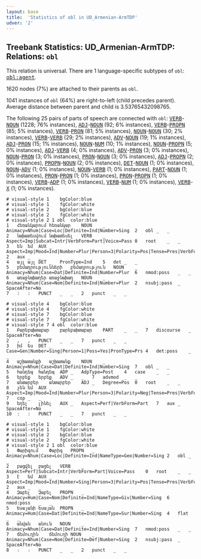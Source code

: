 ```yaml
---
layout: base
title:  'Statistics of obl in UD_Armenian-ArmTDP'
udver: '2'
---
```


## Treebank Statistics: UD_Armenian-ArmTDP: Relations: `obl`

This relation is universal.
There are 1 language-specific subtypes of `obl`: <tt><a href="hy_armtdp-dep-obl-agent.html">obl:agent</a></tt>.

1620 nodes (7%) are attached to their parents as `obl`.

1041 instances of `obl` (64%) are right-to-left (child precedes parent).
Average distance between parent and child is 3.53765432098765.

The following 25 pairs of parts of speech are connected with `obl`: <tt><a href="hy_armtdp-pos-VERB.html">VERB</a></tt>-<tt><a href="hy_armtdp-pos-NOUN.html">NOUN</a></tt> (1228; 76% instances), <tt><a href="hy_armtdp-pos-ADJ.html">ADJ</a></tt>-<tt><a href="hy_armtdp-pos-NOUN.html">NOUN</a></tt> (92; 6% instances), <tt><a href="hy_armtdp-pos-VERB.html">VERB</a></tt>-<tt><a href="hy_armtdp-pos-PROPN.html">PROPN</a></tt> (85; 5% instances), <tt><a href="hy_armtdp-pos-VERB.html">VERB</a></tt>-<tt><a href="hy_armtdp-pos-PRON.html">PRON</a></tt> (81; 5% instances), <tt><a href="hy_armtdp-pos-NOUN.html">NOUN</a></tt>-<tt><a href="hy_armtdp-pos-NOUN.html">NOUN</a></tt> (30; 2% instances), <tt><a href="hy_armtdp-pos-VERB.html">VERB</a></tt>-<tt><a href="hy_armtdp-pos-VERB.html">VERB</a></tt> (29; 2% instances), <tt><a href="hy_armtdp-pos-ADV.html">ADV</a></tt>-<tt><a href="hy_armtdp-pos-NOUN.html">NOUN</a></tt> (19; 1% instances), <tt><a href="hy_armtdp-pos-ADJ.html">ADJ</a></tt>-<tt><a href="hy_armtdp-pos-PRON.html">PRON</a></tt> (15; 1% instances), <tt><a href="hy_armtdp-pos-NOUN.html">NOUN</a></tt>-<tt><a href="hy_armtdp-pos-NUM.html">NUM</a></tt> (10; 1% instances), <tt><a href="hy_armtdp-pos-NOUN.html">NOUN</a></tt>-<tt><a href="hy_armtdp-pos-PROPN.html">PROPN</a></tt> (5; 0% instances), <tt><a href="hy_armtdp-pos-ADJ.html">ADJ</a></tt>-<tt><a href="hy_armtdp-pos-VERB.html">VERB</a></tt> (4; 0% instances), <tt><a href="hy_armtdp-pos-ADV.html">ADV</a></tt>-<tt><a href="hy_armtdp-pos-PRON.html">PRON</a></tt> (3; 0% instances), <tt><a href="hy_armtdp-pos-NOUN.html">NOUN</a></tt>-<tt><a href="hy_armtdp-pos-PRON.html">PRON</a></tt> (3; 0% instances), <tt><a href="hy_armtdp-pos-PRON.html">PRON</a></tt>-<tt><a href="hy_armtdp-pos-NOUN.html">NOUN</a></tt> (3; 0% instances), <tt><a href="hy_armtdp-pos-ADJ.html">ADJ</a></tt>-<tt><a href="hy_armtdp-pos-PROPN.html">PROPN</a></tt> (2; 0% instances), <tt><a href="hy_armtdp-pos-PROPN.html">PROPN</a></tt>-<tt><a href="hy_armtdp-pos-NOUN.html">NOUN</a></tt> (2; 0% instances), <tt><a href="hy_armtdp-pos-DET.html">DET</a></tt>-<tt><a href="hy_armtdp-pos-NOUN.html">NOUN</a></tt> (1; 0% instances), <tt><a href="hy_armtdp-pos-NOUN.html">NOUN</a></tt>-<tt><a href="hy_armtdp-pos-ADV.html">ADV</a></tt> (1; 0% instances), <tt><a href="hy_armtdp-pos-NOUN.html">NOUN</a></tt>-<tt><a href="hy_armtdp-pos-VERB.html">VERB</a></tt> (1; 0% instances), <tt><a href="hy_armtdp-pos-PART.html">PART</a></tt>-<tt><a href="hy_armtdp-pos-NOUN.html">NOUN</a></tt> (1; 0% instances), <tt><a href="hy_armtdp-pos-PRON.html">PRON</a></tt>-<tt><a href="hy_armtdp-pos-PRON.html">PRON</a></tt> (1; 0% instances), <tt><a href="hy_armtdp-pos-PRON.html">PRON</a></tt>-<tt><a href="hy_armtdp-pos-PROPN.html">PROPN</a></tt> (1; 0% instances), <tt><a href="hy_armtdp-pos-VERB.html">VERB</a></tt>-<tt><a href="hy_armtdp-pos-ADP.html">ADP</a></tt> (1; 0% instances), <tt><a href="hy_armtdp-pos-VERB.html">VERB</a></tt>-<tt><a href="hy_armtdp-pos-NUM.html">NUM</a></tt> (1; 0% instances), <tt><a href="hy_armtdp-pos-VERB.html">VERB</a></tt>-<tt><a href="hy_armtdp-pos-X.html">X</a></tt> (1; 0% instances).


~~~ conllu
# visual-style 1	bgColor:blue
# visual-style 1	fgColor:white
# visual-style 2	bgColor:blue
# visual-style 2	fgColor:white
# visual-style 2 1 obl	color:blue
1	Հեռանկարում	հեռանկար	NOUN	_	Animacy=Nhum|Case=Loc|Definite=Ind|Number=Sing	2	obl	_	_
2	նախատեսվում	նախատեսել	VERB	_	Aspect=Imp|Subcat=Intr|VerbForm=Part|Voice=Pass	0	root	_	_
3	են	եմ	AUX	_	Aspect=Imp|Mood=Ind|Number=Plur|Person=3|Polarity=Pos|Tense=Pres|VerbForm=Fin	2	aux	_	_
4	այլ	այլ	DET	_	PronType=Ind	5	det	_	_
5	բեմադրությունների	բեմադրություն	NOUN	_	Animacy=Nhum|Case=Dat|Definite=Ind|Number=Plur	6	nmod:poss	_	_
6	առաջնախաղեր	առաջնախաղ	NOUN	_	Animacy=Nhum|Case=Nom|Definite=Ind|Number=Plur	2	nsubj:pass	_	SpaceAfter=No
7	:	:	PUNCT	_	_	2	punct	_	_

~~~


~~~ conllu
# visual-style 4	bgColor:blue
# visual-style 4	fgColor:white
# visual-style 7	bgColor:blue
# visual-style 7	fgColor:white
# visual-style 7 4 obl	color:blue
1	Բարեբախտաբար	բարեբախտաբար	PART	_	_	7	discourse	_	SpaceAfter=No
2	,	,	PUNCT	_	_	7	punct	_	_
3	իմ	ես	DET	_	Case=Gen|Number=Sing|Person=1|Poss=Yes|PronType=Prs	4	det:poss	_	_
4	աշխատանքի	աշխատանք	NOUN	_	Animacy=Nhum|Case=Dat|Definite=Ind|Number=Sing	7	obl	_	_
5	հանդեպ	հանդեպ	ADP	_	AdpType=Post	4	case	_	_
6	երբեք	երբեք	ADV	_	_	7	advmod	_	_
7	անտարբեր	անտարբեր	ADJ	_	Degree=Pos	0	root	_	_
8	չեն	եմ	AUX	_	Aspect=Imp|Mood=Ind|Number=Plur|Person=3|Polarity=Neg|Tense=Pres|VerbForm=Fin	7	cop	_	_
9	եղել	լինել	AUX	_	Aspect=Perf|VerbForm=Part	7	aux	_	SpaceAfter=No
10	:	:	PUNCT	_	_	7	punct	_	_

~~~


~~~ conllu
# visual-style 1	bgColor:blue
# visual-style 1	fgColor:white
# visual-style 2	bgColor:blue
# visual-style 2	fgColor:white
# visual-style 2 1 obl	color:blue
1	Փարիզում	Փարիզ	PROPN	_	Animacy=Nhum|Case=Loc|Definite=Ind|NameType=Geo|Number=Sing	2	obl	_	_
2	բացվել	բացել	VERB	_	Aspect=Perf|Subcat=Intr|VerbForm=Part|Voice=Pass	0	root	_	_
3	է	եմ	AUX	_	Aspect=Imp|Mood=Ind|Number=Sing|Person=3|Polarity=Pos|Tense=Pres|VerbForm=Fin	2	aux	_	_
4	Զաբել	Զաբել	PROPN	_	Animacy=Hum|Case=Nom|Definite=Ind|NameType=Giv|Number=Sing	6	nmod:poss	_	_
5	Եսայանի	Եսայան	PROPN	_	Animacy=Hum|Case=Dat|Definite=Ind|NameType=Sur|Number=Sing	4	flat	_	_
6	անվան	անուն	NOUN	_	Animacy=Nhum|Case=Dat|Definite=Ind|Number=Sing	7	nmod:poss	_	_
7	ճեմուղին	ճեմուղի	NOUN	_	Animacy=Nhum|Case=Nom|Definite=Def|Number=Sing	2	nsubj:pass	_	SpaceAfter=No
8	։	։	PUNCT	_	_	2	punct	_	_

~~~


